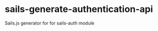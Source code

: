 sails-generate-authentication-api
=================================

Sails.js generator for for sails-auth module
